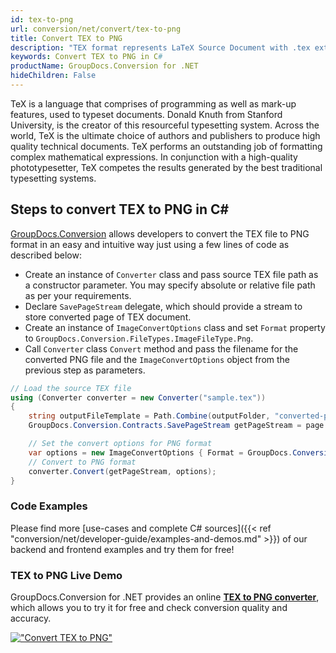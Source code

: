 ```yaml
---
id: tex-to-png
url: conversion/net/convert/tex-to-png
title: Convert TEX to PNG
description: "TEX format represents LaTeX Source Document with .tex extension. Learn how to convert TEX to PNG file programmatically in C# language using GroupDocs.Conversion for .NET library."
keywords: Convert TEX to PNG in C#
productName: GroupDocs.Conversion for .NET
hideChildren: False
---
```


TeX is a language that comprises of programming as well as mark-up features, used to typeset documents. Donald Knuth from Stanford University, is the creator of this resourceful typesetting system. Across the world, TeX is the ultimate choice of authors and publishers to produce high quality technical documents. TeX performs an outstanding job of formatting complex mathematical expressions. In conjunction with a high-quality phototypesetter, TeX competes the results generated by the best traditional typesetting systems.

## Steps to convert TEX to PNG in C#

[GroupDocs.Conversion](https://products.groupdocs.com/conversion/net) allows developers to convert the TEX file to PNG format in an easy and intuitive way just using a few lines of code as described below:

* Create an instance of `Converter` class and pass source TEX file path as a constructor parameter. You may specify absolute or relative file path as per your requirements. 
* Declare `SavePageStream` delegate, which should provide a stream to store converted page of TEX document.
* Create an instance of `ImageConvertOptions` class and set `Format` property to `GroupDocs.Conversion.FileTypes.ImageFileType.Png`.
* Call `Converter` class `Convert` method and pass the filename for the converted PNG file and the `ImageConvertOptions` object from the previous step as parameters.

```csharp
// Load the source TEX file
using (Converter converter = new Converter("sample.tex"))
{
    string outputFileTemplate = Path.Combine(outputFolder, "converted-page-{0}.png");
    GroupDocs.Conversion.Contracts.SavePageStream getPageStream = page => new FileStream(string.Format(outputFileTemplate, page), FileMode.Create);

    // Set the convert options for PNG format
    var options = new ImageConvertOptions { Format = GroupDocs.Conversion.FileTypes.ImageFileType.Png };   
    // Convert to PNG format
    converter.Convert(getPageStream, options);
}
```

### Code Examples

Please find more [use-cases and complete C# sources]({{< ref "conversion/net/developer-guide/examples-and-demos.md" >}}) of our backend and frontend examples and try them for free!

### TEX to PNG Live Demo

GroupDocs.Conversion for .NET provides an online [**TEX to PNG converter**](https://products.groupdocs.app/conversion/tex-to-png), which allows you to try it for free and check conversion quality and accuracy.

[!["Convert TEX to PNG"](conversion/net/images/convert-to-png/convert-tex-to-png.png)](https://products.groupdocs.app/conversion/tex-to-png)
